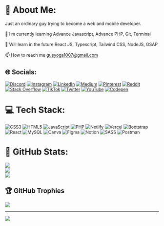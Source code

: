 # 👋 About Me:
Just an ordinary guy trying to become a web and mobile developer.<br><br>🌱 I’m currently learning Advance Javascript, Advance PHP, Git, Terminal<br><br>🌳 Will learn in the future React JS, Typescript, Tailwind CSS, NodeJS, GSAP<br><br>📫 How to reach me gusyoga1007@gmail.com


## 🌐 Socials:
[![Discord](https://img.shields.io/badge/Discord-%237289DA.svg?logo=discord&logoColor=white)](https://discord.gg/948707370194849812) [![Instagram](https://img.shields.io/badge/Instagram-%23E4405F.svg?logo=Instagram&logoColor=white)](https://instagram.com/gazaval) [![LinkedIn](https://img.shields.io/badge/LinkedIn-%230077B5.svg?logo=linkedin&logoColor=white)](https://linkedin.com/in/ida-bagus-yoga-dharma-putra-09162826b) [![Medium](https://img.shields.io/badge/Medium-12100E?logo=medium&logoColor=white)](https://medium.com/@gusyoga1007) [![Pinterest](https://img.shields.io/badge/Pinterest-%23E60023.svg?logo=Pinterest&logoColor=white)](https://pinterest.com/fxanzr) [![Reddit](https://img.shields.io/badge/Reddit-%23FF4500.svg?logo=Reddit&logoColor=white)](https://reddit.com/user/fxanz) [![Stack Overflow](https://img.shields.io/badge/-Stackoverflow-FE7A16?logo=stack-overflow&logoColor=white)](https://stackoverflow.com/users/19746821) [![TikTok](https://img.shields.io/badge/TikTok-%23000000.svg?logo=TikTok&logoColor=white)](https://tiktok.com/@fxanzofc) [![Twitter](https://img.shields.io/badge/Twitter-%231DA1F2.svg?logo=Twitter&logoColor=white)](https://twitter.com/ifxanz) [![YouTube](https://img.shields.io/badge/YouTube-%23FF0000.svg?logo=YouTube&logoColor=white)](https://youtube.com/@UC3jL1_S4nWFcStLN3cYAcLA) [![Codepen](https://img.shields.io/badge/Codepen-000000?style=for-the-badge&logo=codepen&logoColor=white)](https://codepen.io/fxanz) 

# 💻 Tech Stack:
![CSS3](https://img.shields.io/badge/css3-%231572B6.svg?style=flat-square&logo=css3&logoColor=white) ![HTML5](https://img.shields.io/badge/html5-%23E34F26.svg?style=flat-square&logo=html5&logoColor=white) ![JavaScript](https://img.shields.io/badge/javascript-%23323330.svg?style=flat-square&logo=javascript&logoColor=%23F7DF1E) ![PHP](https://img.shields.io/badge/php-%23777BB4.svg?style=flat-square&logo=php&logoColor=white) ![Netlify](https://img.shields.io/badge/netlify-%23000000.svg?style=flat-square&logo=netlify&logoColor=#00C7B7) ![Vercel](https://img.shields.io/badge/vercel-%23000000.svg?style=flat-square&logo=vercel&logoColor=white) ![Bootstrap](https://img.shields.io/badge/bootstrap-%23563D7C.svg?style=flat-square&logo=bootstrap&logoColor=white) ![React](https://img.shields.io/badge/react-%2320232a.svg?style=flat-square&logo=react&logoColor=%2361DAFB) ![MySQL](https://img.shields.io/badge/mysql-%2300f.svg?style=flat-square&logo=mysql&logoColor=white) ![Canva](https://img.shields.io/badge/Canva-%2300C4CC.svg?style=flat-square&logo=Canva&logoColor=white) 	![Figma](https://img.shields.io/badge/figma-%23F24E1E.svg?style=flat-square&logo=figma&logoColor=white) ![Notion](https://img.shields.io/badge/Notion-%23000000.svg?style=flat-square&logo=notion&logoColor=white) ![SASS](https://img.shields.io/badge/SASS-hotpink.svg?style=flat-square&logo=SASS&logoColor=white) ![Postman](https://img.shields.io/badge/Postman-FF6C37?style=flat-square&logo=postman&logoColor=white)

# 📶 GitHub Stats:
![](https://github-readme-stats.vercel.app/api?username=Fxanz&theme=highcontrast&hide_border=true&include_all_commits=true&count_private=true)<br/>
![](https://github-readme-streak-stats.herokuapp.com/?user=Fxanz&theme=highcontrast&hide_border=true)<br/>
![](https://github-readme-stats.vercel.app/api/top-langs/?username=Fxanz&theme=highcontrast&hide_border=true&include_all_commits=true&count_private=true&layout=compact)

## 🏆 GitHub Trophies
![](https://github-profile-trophy.vercel.app/?username=Fxanz&theme=radical&no-frame=true&no-bg=false&margin-w=4)

---
[![](https://visitcount.itsvg.in/api?id=Fxanz&icon=0&color=12)](https://visitcount.itsvg.in)

<!-- Proudly created with GPRM ( https://gprm.itsvg.in ) -->
